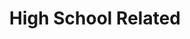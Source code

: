---
title: High School Related
description: What I want to share is based on the experiences I had during high school. You can find information about Izmir Science High School, the high school I graduated from, and TÜBİTAK, the institution in which I participated in various events.
image:

# Badge style
style:
    background: "#8ea885"
    color: "#fff"
---